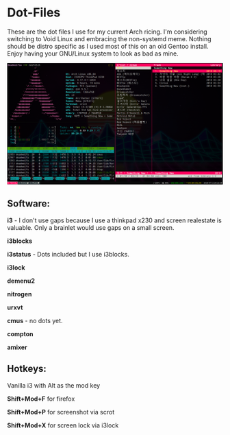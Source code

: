 # Dot-Files

These are the dot files I use for my current Arch ricing. I'm considering switching to Void Linux and embracing the non-systemd meme. Nothing should be distro specific as I used most of this on an old Gentoo install. Enjoy having your GNU/Linux system to look as bad as mine.

![Alt text](dotshot.png)

Software:
--------------
**i3** - I don't use gaps because I use a thinkpad x230 and screen realestate is valuable. Only a brainlet would use gaps on a small screen.

**i3blocks**

**i3status** - Dots included but I use i3blocks.

**i3lock**

**demenu2**

**nitrogen**

**urxvt**

**cmus** - no dots yet.

**compton**

**amixer**

Hotkeys:
--------------
Vanilla i3 with Alt as the mod key

**Shift+Mod+F** for firefox

**Shift+Mod+P** for screenshot via scrot

**Shift+Mod+X** for screen lock via i3lock